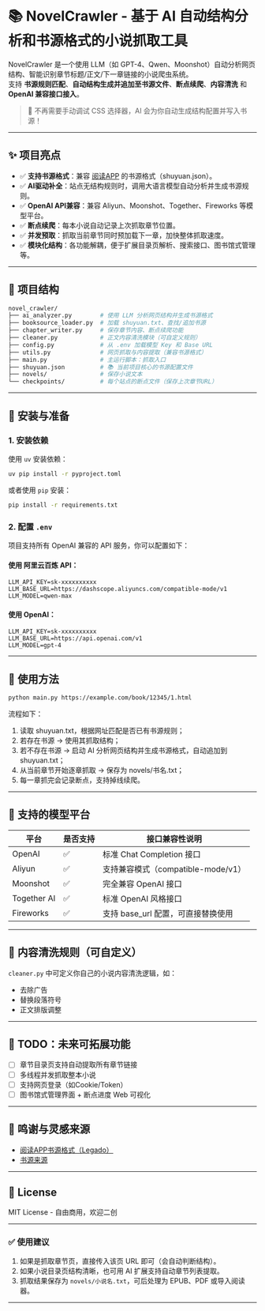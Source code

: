 # 📚 NovelCrawler - 基于 AI 自动结构分析和书源格式的小说抓取工具

NovelCrawler 是一个使用 LLM（如 GPT-4、Qwen、Moonshot）自动分析网页结构、智能识别章节标题/正文/下一章链接的小说爬虫系统。  
支持 **书源规则匹配**、**自动结构生成并追加至书源文件**、**断点续爬**、**内容清洗** 和 **OpenAI 兼容接口接入**。

> 🧠 不再需要手动调试 CSS 选择器，AI 会为你自动生成结构配置并写入书源！

---

## ✨ 项目亮点

- ✅ **支持书源格式**：兼容 [阅读APP](https://github.com/gedoor/legado) 的书源格式（shuyuan.json）。
- ✅ **AI驱动补全**：站点无结构规则时，调用大语言模型自动分析并生成书源规则。
- ✅ **OpenAI API兼容**：兼容 Aliyun、Moonshot、Together、Fireworks 等模型平台。
- ✅ **断点续爬**：每本小说自动记录上次抓取章节位置。
- ✅ **并发预取**：抓取当前章节同时预加载下一章，加快整体抓取速度。
- ✅ **模块化结构**：各功能解耦，便于扩展目录页解析、搜索接口、图书馆式管理等。

---

## 📁 项目结构

```bash
novel_crawler/
├── ai_analyzer.py        # 使用 LLM 分析网页结构并生成书源格式
├── booksource_loader.py  # 加载 shuyuan.txt、查找/追加书源
├── chapter_writer.py     # 保存章节内容、断点续爬功能
├── cleaner.py            # 正文内容清洗模块（可自定义规则）
├── config.py             # 从 .env 加载模型 Key 和 Base URL
├── utils.py              # 网页抓取与内容提取（兼容书源格式）
├── main.py               # 主运行脚本：抓取入口
├── shuyuan.json          # 📚 当前项目核心的书源配置文件
├── novels/               # 保存小说文本
└── checkpoints/          # 每个站点的断点文件（保存上次章节URL）

```

---
## 🔧 安装与准备

### 1. 安装依赖

使用 `uv` 安装依赖：
```bash
uv pip install -r pyproject.toml
```
或者使用 `pip` 安装：
```bash
pip install -r requirements.txt
```

### 2. 配置 `.env`

项目支持所有 OpenAI 兼容的 API 服务，你可以配置如下：

#### 使用 阿里云百炼 API：

```env
LLM_API_KEY=sk-xxxxxxxxxx
LLM_BASE_URL=https://dashscope.aliyuncs.com/compatible-mode/v1
LLM_MODEL=qwen-max
```

#### 使用 OpenAI：

```env
LLM_API_KEY=sk-xxxxxxxxxx
LLM_BASE_URL=https://api.openai.com/v1
LLM_MODEL=gpt-4
```

---

## 🚀 使用方法

```bash
python main.py https://example.com/book/12345/1.html
```

流程如下：
1. 读取 shuyuan.txt，根据网址匹配是否已有书源规则；
2. 若存在书源 → 使用其抓取结构；
3. 若不存在书源 → 启动 AI 分析网页结构并生成书源格式，自动追加到 shuyuan.txt；
4. 从当前章节开始逐章抓取 → 保存为 novels/书名.txt；
5. 每一章抓完会记录断点，支持掉线续爬。

---

## 🧠 支持的模型平台

| 平台          | 是否支持 | 接口兼容性说明                    |
|-------------| ---- | -------------------------- |
| OpenAI      | ✅    | 标准 Chat Completion 接口      |
| Aliyun      | ✅    | 支持兼容模式（compatible-mode/v1） |
| Moonshot    | ✅    | 完全兼容 OpenAI 接口             |
| Together AI | ✅    | 标准 OpenAI 风格接口             |
| Fireworks   | ✅    | 支持 base\_url 配置，可直接替换使用    |

---

## 🧼 内容清洗规则（可自定义）

`cleaner.py` 中可定义你自己的小说内容清洗逻辑，如：

* 去除广告
* 替换段落符号
* 正文排版调整

---

## 🧩 TODO：未来可拓展功能

* [ ] 章节目录页支持自动提取所有章节链接
* [ ] 多线程并发抓取整本小说
* [ ] 支持网页登录（如Cookie/Token）
* [ ] 图书馆式管理界面 + 断点进度 Web 可视化

---

## 🤝 鸣谢与灵感来源

* [阅读APP书源格式（Legado）](https://github.com/gedoor/legado)
* [书源来源](https://github.com/XIU2/Yuedu/blob/master/shuyuan)

---

## 📜 License

MIT License - 自由商用，欢迎二创

---

### ✅ 使用建议

1. 如果是抓取章节页，直接传入该页 URL 即可（会自动判断结构）。
2. 如果小说目录页结构清晰，也可用 AI 扩展支持自动章节列表提取。
3. 抓取结果保存为 `novels/小说名.txt`，可后处理为 EPUB、PDF 或导入阅读器。

---